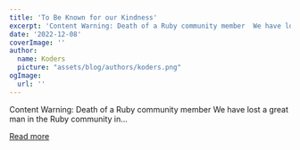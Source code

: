 ```yaml
---
title: 'To Be Known for our Kindness'
excerpt: 'Content Warning: Death of a Ruby community member  We have lost a great man in the Ruby community in...'
date: '2022-12-08'
coverImage: ''
author:
  name: Koders
  picture: "assets/blog/authors/koders.png"
ogImage:
  url: ''
---
```


Content Warning: Death of a Ruby community member  We have lost a great man in the Ruby community in...

[Read more](https://dev.to/baweaver/to-be-known-for-our-kindness-2p4a)
